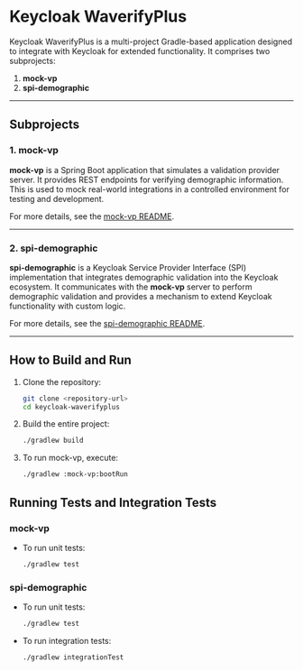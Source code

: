 # Keycloak WaverifyPlus

Keycloak WaverifyPlus is a multi-project Gradle-based application designed to integrate with Keycloak for extended
functionality. It comprises two subprojects:

1. **mock-vp**
2. **spi-demographic**

---

## Subprojects

### 1. mock-vp

**mock-vp** is a Spring Boot application that simulates a validation provider server. It provides REST endpoints for
verifying demographic information. This is used to mock real-world integrations in a controlled environment for testing
and development.

For more details, see the [mock-vp README](mock-vp/README.md).

---

### 2. spi-demographic

**spi-demographic** is a Keycloak Service Provider Interface (SPI) implementation that integrates demographic validation
into the Keycloak ecosystem. It communicates with the **mock-vp** server to perform demographic validation and provides
a mechanism to extend Keycloak functionality with custom logic.

For more details, see the [spi-demographic README](spi-demographic/README.md).

---

## How to Build and Run

1. Clone the repository:
   ```bash
   git clone <repository-url>
   cd keycloak-waverifyplus
   ```
2. Build the entire project:
   ```bash
   ./gradlew build
   ```
3. To run mock-vp, execute:
   ```bash
   ./gradlew :mock-vp:bootRun 
   ```

## Running Tests and Integration Tests

### mock-vp

- To run unit tests:
  ```bash
  ./gradlew test
  ```

### spi-demographic

- To run unit tests:
  ```bash
  ./gradlew test
  ```
- To run integration tests:
  ```bash
  ./gradlew integrationTest
  ```

